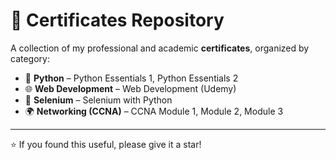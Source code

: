 # 📜 Certificates Repository

A collection of my professional and academic **certificates**, organized by category:  

- 🐍 **Python** – Python Essentials 1, Python Essentials 2  
- 🌐 **Web Development** – Web Development (Udemy)  
- 🤖 **Selenium** – Selenium with Python  
- 🌍 **Networking (CCNA)** – CCNA Module 1, Module 2, Module 3  

---
⭐ If you found this useful, please give it a star!
